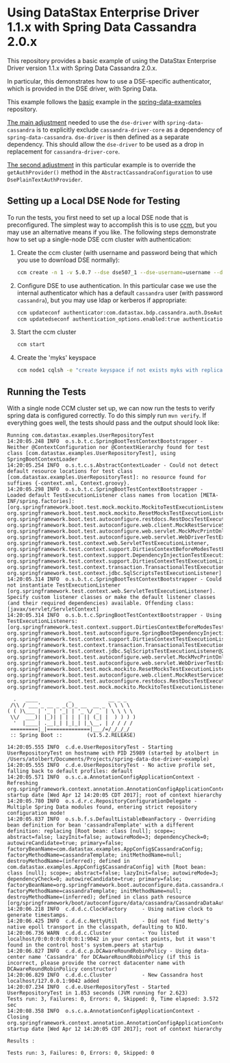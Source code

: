# Using DataStax Enterprise Driver 1.1.x with Spring Data Cassandra 2.0.x

This repository provides a basic example of using the DataStax Enterprise Driver version 1.1.x with Spring Data
Cassandra 2.0.x.

In particular, this demonstrates how to use a DSE-specific authenticator, which is provided in the DSE driver, with Spring
Data.

This example follows the [basic](https://github.com/spring-projects/spring-data-examples/tree/master/cassandra/example/src/main/java/example/springdata/cassandra/basic)
example in the [spring-data-examples](https://github.com/spring-projects/spring-data-examples) repository.

[The main adjustment](./pom.xml#L52-L67) needed to use the `dse-driver` with `spring-data-cassandra` is to explicitly exclude `cassandra-driver-core` as a
dependency of `spring-data-cassandra`.  `dse-driver` is then defined as a separate dependency.   This should allow the
`dse-driver` to be used as a drop in replacement for `cassandra-driver-core`.

[The second adjustment](./src/main/java/com/datastax/examples/AppConfig.java#L37-L43) in this particular example is to override the `getAuthProvider()` method in the
`AbstractCassandraConfiguration` to use `DsePlainTextAuthProvider`.

## Setting up a Local DSE Node for Testing

To run the tests, you first need to set up a local DSE node that is preconfigured.  The simplest way to accomplish this
is to use [ccm](https://github.com/pcmanus/ccm), but you may use an alternative means if you like.  The following steps demonstrate how to set up a single-node DSE ccm cluster with authentication:

1. Create the ccm cluster (with username and password being that which you use to download DSE normally):

    ```bash
    ccm create -n 1 -v 5.0.7 --dse dse507_1 --dse-username=username --dse-password=password
    ```

2. Configure DSE to use authentication.  In this particular case we use the internal authenticator which has a default
   `cassandra` user (with password `cassandra`), but you may use ldap or kerberos if appropriate:
   
   ```bash
   ccm updateconf authenticator:com.datastax.bdp.cassandra.auth.DseAuthenticator
   ccm updatedseconf authentication_options.enabled:true authentication_options.default_scheme:internal
   ```

3. Start the ccm cluster

   ```bash
   ccm start
   ```

4. Create the 'myks' keyspace

   ```bash
   ccm node1 cqlsh -e "create keyspace if not exists myks with replication={'class' : 'SimpleStrategy', 'replication_factor': 1}" -u cassandra -p cassandra
   ```

## Running the Tests

With a single node CCM cluster set up, we can now run the tests to verify spring data is configured correctly.  To do
this simply run `mvn verify`.  If everything goes well, the tests should pass and the output should look like:


```
Running com.datastax.examples.UserRepositoryTest
14:20:05.248 INFO  o.s.b.t.c.SpringBootTestContextBootstrapper - Neither @ContextConfiguration nor @ContextHierarchy found for test class [com.datastax.examples.UserRepositoryTest], using SpringBootContextLoader
14:20:05.254 INFO  o.s.t.c.s.AbstractContextLoader - Could not detect default resource locations for test class [com.datastax.examples.UserRepositoryTest]: no resource found for suffixes {-context.xml, Context.groovy}.
14:20:05.298 INFO  o.s.b.t.c.SpringBootTestContextBootstrapper - Loaded default TestExecutionListener class names from location [META-INF/spring.factories]: [org.springframework.boot.test.mock.mockito.MockitoTestExecutionListener, org.springframework.boot.test.mock.mockito.ResetMocksTestExecutionListener, org.springframework.boot.test.autoconfigure.restdocs.RestDocsTestExecutionListener, org.springframework.boot.test.autoconfigure.web.client.MockRestServiceServerResetTestExecutionListener, org.springframework.boot.test.autoconfigure.web.servlet.MockMvcPrintOnlyOnFailureTestExecutionListener, org.springframework.boot.test.autoconfigure.web.servlet.WebDriverTestExecutionListener, org.springframework.test.context.web.ServletTestExecutionListener, org.springframework.test.context.support.DirtiesContextBeforeModesTestExecutionListener, org.springframework.test.context.support.DependencyInjectionTestExecutionListener, org.springframework.test.context.support.DirtiesContextTestExecutionListener, org.springframework.test.context.transaction.TransactionalTestExecutionListener, org.springframework.test.context.jdbc.SqlScriptsTestExecutionListener]
14:20:05.314 INFO  o.s.b.t.c.SpringBootTestContextBootstrapper - Could not instantiate TestExecutionListener [org.springframework.test.context.web.ServletTestExecutionListener]. Specify custom listener classes or make the default listener classes (and their required dependencies) available. Offending class: [javax/servlet/ServletContext]
14:20:05.314 INFO  o.s.b.t.c.SpringBootTestContextBootstrapper - Using TestExecutionListeners: [org.springframework.test.context.support.DirtiesContextBeforeModesTestExecutionListener@2ed0fbae, org.springframework.boot.test.autoconfigure.SpringBootDependencyInjectionTestExecutionListener@212bf671, org.springframework.test.context.support.DirtiesContextTestExecutionListener@14a2f921, org.springframework.test.context.transaction.TransactionalTestExecutionListener@3c87521, org.springframework.test.context.jdbc.SqlScriptsTestExecutionListener@2aece37d, org.springframework.boot.test.autoconfigure.web.servlet.MockMvcPrintOnlyOnFailureTestExecutionListener@548a102f, org.springframework.boot.test.autoconfigure.web.servlet.WebDriverTestExecutionListener@5762806e, org.springframework.boot.test.mock.mockito.ResetMocksTestExecutionListener@17c386de, org.springframework.boot.test.autoconfigure.web.client.MockRestServiceServerResetTestExecutionListener@5af97850, org.springframework.boot.test.autoconfigure.restdocs.RestDocsTestExecutionListener@5ef60048, org.springframework.boot.test.mock.mockito.MockitoTestExecutionListener@1d548a08]

  .   ____          _            __ _ _
 /\\ / ___'_ __ _ _(_)_ __  __ _ \ \ \ \
( ( )\___ | '_ | '_| | '_ \/ _` | \ \ \ \
 \\/  ___)| |_)| | | | | || (_| |  ) ) ) )
  '  |____| .__|_| |_|_| |_\__, | / / / /
 =========|_|==============|___/=/_/_/_/
 :: Spring Boot ::        (v1.5.2.RELEASE)

14:20:05.555 INFO  c.d.e.UserRepositoryTest - Starting UserRepositoryTest on hostname with PID 25989 (started by atolbert in /Users/atolbert/Documents/Projects/spring-data-dse-driver-example)
14:20:05.555 INFO  c.d.e.UserRepositoryTest - No active profile set, falling back to default profiles: default
14:20:05.571 INFO  o.s.c.a.AnnotationConfigApplicationContext - Refreshing org.springframework.context.annotation.AnnotationConfigApplicationContext@3f56875e: startup date [Wed Apr 12 14:20:05 CDT 2017]; root of context hierarchy
14:20:05.780 INFO  o.s.d.r.c.RepositoryConfigurationDelegate - Multiple Spring Data modules found, entering strict repository configuration mode!
14:20:05.837 INFO  o.s.b.f.s.DefaultListableBeanFactory - Overriding bean definition for bean 'cassandraTemplate' with a different definition: replacing [Root bean: class [null]; scope=; abstract=false; lazyInit=false; autowireMode=3; dependencyCheck=0; autowireCandidate=true; primary=false; factoryBeanName=com.datastax.examples.AppConfig$CassandraConfig; factoryMethodName=cassandraTemplate; initMethodName=null; destroyMethodName=(inferred); defined in com.datastax.examples.AppConfig$CassandraConfig] with [Root bean: class [null]; scope=; abstract=false; lazyInit=false; autowireMode=3; dependencyCheck=0; autowireCandidate=true; primary=false; factoryBeanName=org.springframework.boot.autoconfigure.data.cassandra.CassandraDataAutoConfiguration; factoryMethodName=cassandraTemplate; initMethodName=null; destroyMethodName=(inferred); defined in class path resource [org/springframework/boot/autoconfigure/data/cassandra/CassandraDataAutoConfiguration.class]]
14:20:06.218 INFO  c.d.d.c.ClockFactory     - Using native clock to generate timestamps.
14:20:06.425 INFO  c.d.d.c.NettyUtil        - Did not find Netty's native epoll transport in the classpath, defaulting to NIO.
14:20:06.736 WARN  c.d.d.c.Cluster          - You listed localhost/0:0:0:0:0:0:0:1:9042 in your contact points, but it wasn't found in the control host's system.peers at startup
14:20:06.827 INFO  c.d.d.c.p.DCAwareRoundRobinPolicy - Using data-center name 'Cassandra' for DCAwareRoundRobinPolicy (if this is incorrect, please provide the correct datacenter name with DCAwareRoundRobinPolicy constructor)
14:20:06.829 INFO  c.d.d.c.Cluster          - New Cassandra host localhost/127.0.0.1:9042 added
14:20:07.234 INFO  c.d.e.UserRepositoryTest - Started UserRepositoryTest in 1.853 seconds (JVM running for 2.623)
Tests run: 3, Failures: 0, Errors: 0, Skipped: 0, Time elapsed: 3.572 sec
14:20:08.358 INFO  o.s.c.a.AnnotationConfigApplicationContext - Closing org.springframework.context.annotation.AnnotationConfigApplicationContext@3f56875e: startup date [Wed Apr 12 14:20:05 CDT 2017]; root of context hierarchy

Results :

Tests run: 3, Failures: 0, Errors: 0, Skipped: 0
```
